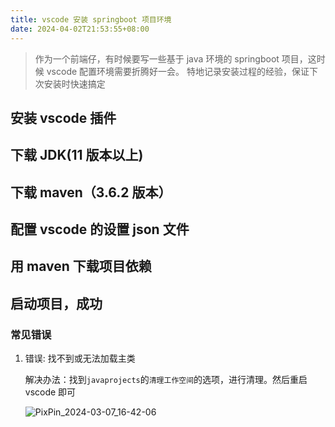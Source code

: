 ```yaml
---
title: vscode 安装 springboot 项目环境
date: 2024-04-02T21:53:55+08:00
---
```


> 作为一个前端仔，有时候要写一些基于 java 环境的 springboot 项目，这时候 vscode 配置环境需要折腾好一会。
> 特地记录安装过程的经验，保证下次安装时快速搞定

<!--more-->

## 安装 vscode 插件

## 下载 JDK(11 版本以上)

## 下载 maven（3.6.2 版本）

## 配置 vscode 的设置 json 文件

## 用 maven 下载项目依赖

## 启动项目，成功

### 常见错误

1. 错误: 找不到或无法加载主类

   解决办法：找到`javaprojects`的`清理工作空间`的选项，进行清理。然后重启 vscode 即可

   ![PixPin_2024-03-07_16-42-06](https://cdn.perche.cc/fe.perche.cc/PixPin_2024-03-07_16-42-06.png)
